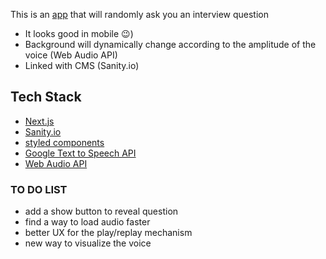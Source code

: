 This is an [app](https://say-my-interview-question.vercel.app/) that will randomly ask you an interview question 
- It looks good in mobile :wink:)
- Background will dynamically change according to the amplitude of the voice (Web Audio API)
- Linked with CMS (Sanity.io)

## Tech Stack
- [Next.js](https://nextjs.org/)
- [Sanity.io](https://www.sanity.io/)
- [styled components](https://styled-components.com/)
- [Google Text to Speech API](https://cloud.google.com/text-to-speech)
- [Web Audio API](https://developer.mozilla.org/en-US/docs/Web/API/Web_Audio_API)


### TO DO LIST
- add a show button to reveal question
- find a way to load audio faster
- better UX for the play/replay mechanism
- new way to visualize the voice